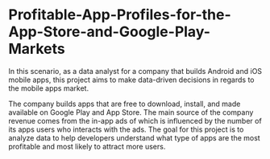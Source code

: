 # Profitable-App-Profiles-for-the-App-Store-and-Google-Play-Markets
In this scenario, as a data analyst for a company that builds Android and iOS mobile apps, this project aims to make data-driven decisions in regards to the mobile apps market.

The company builds apps that are free to download, install, and made available on Google Play and App Store. The main source of the company revenue comes from the in-app ads of which is influenced by the number of its apps users who interacts with the ads. The goal for this project is to analyze data to help developers understand what type of apps are the most profitable and most likely to attract more users.
